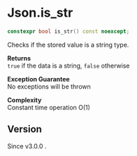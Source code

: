 # **Json.is_str**

```cpp
constexpr bool is_str() const noexcept;
```

Checks if the stored value is a string type.

**Returns**  
`true` if the data is a string, `false` otherwise

**Exception Guarantee**  
No exceptions will be thrown

**Complexity**  
Constant time operation O(1)

## Version

Since v3.0.0 .
